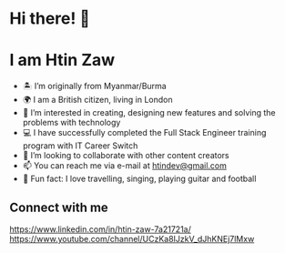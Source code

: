 # Hi there! 👋
# I am Htin Zaw

- 🏝 I’m originally from Myanmar/Burma 
- 🌍 I am a British citizen, living in London 
- 👀 I’m interested in creating, designing new features and solving the problems with technology
- 💻 I have successfully completed the Full Stack Engineer training program with IT Career Switch
- 🤝 I’m looking to collaborate with other content creators
- 📫 You can reach me via e-mail at htindev@gmail.com
- 🐥 Fun fact: I love travelling, singing, playing guitar and football

## Connect with me
https://www.linkedin.com/in/htin-zaw-7a21721a/
<br/>
https://www.youtube.com/channel/UCzKa8IJzkV_dJhKNEj7lMxw

<!---
htinz/htinz is a ✨ special ✨ repository because its `README.md` (this file) appears on your GitHub profile.
You can click the Preview link to take a look at your changes.
--->
